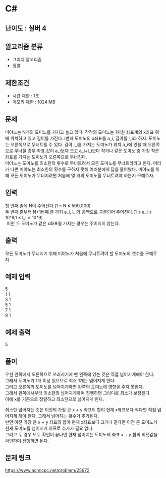 # C#

## 난이도 : 실버 4

## 알고리즘 분류
  - 그리디 알고리즘
  - 정렬

## 제한조건
  - 시간 제한 : 1초
  - 메모리 제한 : 1024 MB

## 문제
미야노는 N개의 도미노를 가지고 놀고 있다. 각각의 도미노는 1차원 좌표계의 x좌표 위에 위치하고 있고 길이를 가진다. i번째 도미노의 x좌표를 a_i, 길이를 l_i라 하자. 도미노는 오른쪽으로 무너트릴 수 있다. 길이 l_i를 가지는 도미노가 위치 a_i에 있을 때 오른쪽으로 무너질 경우 좌표 값이 a_i보다 크고 a_i+l_i보다 작거나 같은 도미노 중 가장 작은 좌표를 가지는 도미노가 오른쪽으로 무너진다.<br/>
미야노는 도미노를 최소한의 횟수로 무너트려서 모든 도미노를 무너트리려고 한다. 머리가 나쁜 미야노는 최소한의 횟수를 구하지 못해 여러분에게 답을 물어봤다. 미야노를 위해 모든 도미노가 무너지려면 처음에 몇 개의 도미노를 무너트려야 하는지 구해주자.<br/>


## 입력
첫 번째 줄에 N이 주어진다.(1 ≤ N ≤ 500,000)<br/>
두 번째 줄부터 N+1번째 줄 까지 a_i, l_i가 공백으로 구분되어 주어진다.(1 ≤ a_i ≤ 10^9,1 ≤ l_i ≤ 10^9)<br/> 
어떤 두 도미노가 같은 x좌표를 가지는 경우는 주어지지 않는다.<br/>


## 출력
모든 도미노가 무너지기 위해 미야노가 처음에 무너트려야 할 도미노의 갯수를 구해주자.<br/>


## 예제 입력
5<br/>
1 1<br/>
3 1<br/>
5 1<br/>
7 1<br/>
9 1<br/>


## 예제 출력
5<br/>


## 풀이
우선 왼쪽에서 오른쪽으로 쓰러지기에 맨 왼쪽에 있는 것은 직접 넘어지게해야 한다.<br/>
그래서 도미노가 1개 이상 있으므로 최소 1개는 넘어지게 한다.<br/>
그리고 오른쪽의 도미노를 넘어지게하면 왼쪽의 도미노에 영향을 주지 못한다.<br/>
그래서 왼쪽에서부터 최소한의 넘어지게하며 진행하면 그리디로 최소가 보장된다.<br/>
이에 x를 기준으로 정렬하고 최소한으로 넘어지게 한다.<br/>


최소한 넘어지는 것은 이전의 가장 큰 x + y 좌표의 합이 현재 x좌표보다 작다면 직접 넘어지게 해야 한다. 그래서 넘어지는 횟수가 추가된다.<br/>
반면 이전 가장 큰 x + y 좌표의 합이 현재 x좌표보다 크거나 같다면 이전 큰 도미노가 현재 도미노를 넘어지게 하므로 추가가 필요 없다.<br/>
그리고 두 경우 모두 확인이 끝나면 현재 넘어지는 도미노의 좌표 x + y 합의 최댓값을 확인하며 진행하면 된다.<br/>


## 문제 링크
https://www.acmicpc.net/problem/25972